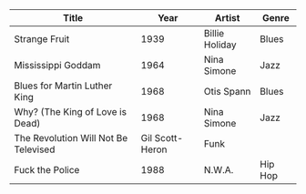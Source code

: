 | Title | Year | Artist | Genre |
| --- | --- | --- | --- |
| Strange Fruit | 1939 | Billie Holiday | Blues |
| Mississippi Goddam | 1964 | Nina Simone | Jazz |
| Blues for Martin Luther King | 1968 | Otis Spann | Blues |
| Why? (The King of Love is Dead) | 1968 | Nina Simone | Jazz |
| The Revolution Will Not Be Televised | Gil Scott-Heron | Funk |
| Fuck the Police | 1988 | N.W.A. | Hip Hop |
